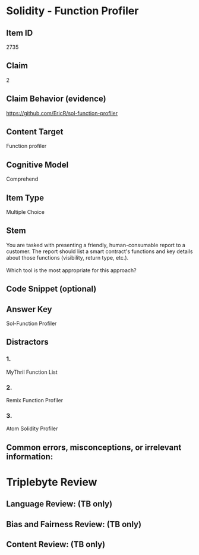 # Solidity - Function Profiler

## Item ID
2735

## Claim
2

## Claim Behavior (evidence)
https://github.com/EricR/sol-function-profiler

## Content Target
Function profiler

## Cognitive Model
Comprehend

## Item Type
Multiple Choice

## Stem
You are tasked with presenting a friendly, human-consumable report to a customer. The report should list a smart contract's functions and key details about those functions (visibility, return type, etc.).
<br><br>
Which tool is the most appropriate for this approach?

## Code Snippet (optional)

## Answer Key
Sol-Function Profiler

## Distractors
### 1.
MyThril Function List

### 2.
Remix Function Profiler

### 3.
Atom Solidity Profiler

## Common errors, misconceptions, or irrelevant information:

# Triplebyte Review

## Language Review: (TB only)

## Bias and Fairness Review: (TB only)

## Content Review: (TB only)
